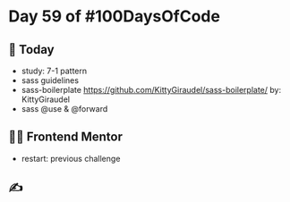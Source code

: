 # Day 59 of #100DaysOfCode

## 📖 Today

- study: 7-1 pattern
- sass guidelines
- sass-boilerplate <https://github.com/KittyGiraudel/sass-boilerplate/> by: KittyGiraudel
- sass @use & @forward

## 👨‍💻 Frontend Mentor

- restart: previous challenge

## ✍
